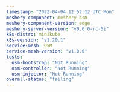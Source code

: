 ```yaml
---
timestamp: "2022-04-04 12:52:12 UTC Mon"
meshery-component: meshery-osm
meshery-component-version: edge
meshery-server-version: "v0.6.0-rc-5i"
k8s-distro: minikube
k8s-version: "v1.20.1"
service-mesh: OSM
service-mesh-version: "v1.0.0"
tests:
  osm-bootstrap: "Not Running"
  osm-controller: "Not Running"
  osm-injector: "Not Running"
overall-status: "failing"
---
```

